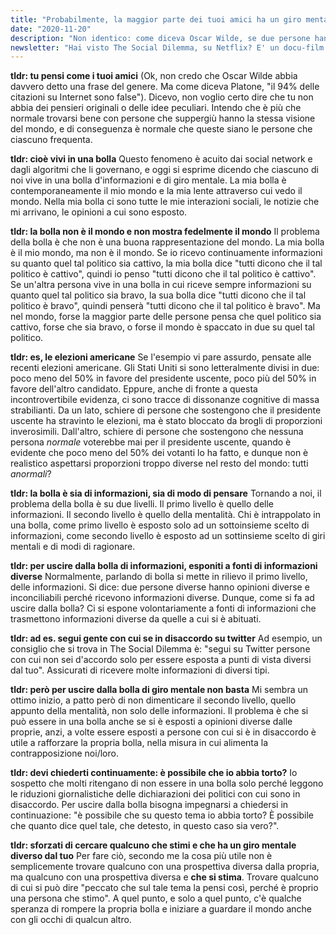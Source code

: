 ```yaml
---
title: "Probabilmente, la maggior parte dei tuoi amici ha un giro mentale simile al tuo."
date: "2020-11-20"
description: "Non identico: come diceva Oscar Wilde, se due persone hanno le stesse identiche idee, una sola delle due sta pensando."
newsletter: "Hai visto The Social Dilemma, su Netflix? E' un docu-film che contiene degli spunti molto interessanti, su vari temi diversi, tutti legati alla trasformazione del mondo ad opera dei Social Network. Sto scrivendo un lungo articolo usandolo come spunto. Intanto ne ho estratto un pezzetto qui. Fammi sapere che cosa ne pensi!"
---
```


<strong class="d-none">tldr: tu pensi come i tuoi amici</strong>
(Ok, non credo che Oscar Wilde abbia davvero detto una frase del genere. Ma come diceva Platone, "il 94% delle citazioni su Internet sono false"). Dicevo, non voglio certo dire che tu non abbia dei pensieri originali o delle idee peculiari. Intendo che è più che normale trovarsi bene con persone che suppergiù hanno la stessa visione del mondo, e di conseguenza è normale che queste siano le persone che ciascuno frequenta.

<strong class="d-none">tldr: cioè vivi in una bolla</strong>
Questo fenomeno è acuito dai social network e dagli algoritmi che li governano, e oggi si esprime dicendo che ciascuno di noi vive in una bolla d'informazioni e di giro mentale. La mia bolla è contemporaneamente il mio mondo e la mia lente attraverso cui vedo il mondo. Nella mia bolla ci sono tutte le mie interazioni sociali, le notizie che mi arrivano, le opinioni a cui sono esposto.

<strong class="d-none">tldr: la bolla non è il mondo e non mostra fedelmente il mondo</strong>
Il problema della bolla è che non è una buona rappresentazione del mondo. La mia bolla è il mio mondo, ma non è il mondo. Se io ricevo continuamente informazioni su quanto quel tal politico sia cattivo, la mia bolla dice "tutti dicono che il tal politico è cattivo", quindi io penso "tutti dicono che il tal politico è cattivo". Se un'altra persona vive in una bolla in cui riceve sempre informazioni su quanto quel tal politico sia bravo, la sua bolla dice "tutti dicono che il tal politico è bravo", quindi penserà "tutti dicono che il tal politico è bravo". Ma nel mondo, forse la maggior parte delle persone pensa che quel politico sia cattivo, forse che sia bravo, o forse il mondo è spaccato in due su quel tal politico.

<strong class="d-none">tldr: es, le elezioni americane</strong>
Se l'esempio vi pare assurdo, pensate alle recenti elezioni americane. Gli Stati Uniti si sono letteralmente divisi in due: poco meno del 50% in favore del presidente uscente, poco più del 50% in favore dell'altro candidato. Eppure, anche di fronte a questa incontrovertibile evidenza, ci sono tracce di dissonanze cognitive di massa strabilianti. Da un lato, schiere di persone che sostengono che il presidente uscente ha stravinto le elezioni, ma è stato bloccato da brogli di proporzioni inverosimili. Dall'altro, schiere di persone che sostengono che nessuna persona _normale_ voterebbe mai per il presidente uscente, quando è evidente che poco meno del 50% dei votanti lo ha fatto, e dunque non è realistico aspettarsi proporzioni troppo diverse nel resto del mondo: tutti _anormali_?

<strong class="d-none">tldr: la bolla è sia di informazioni, sia di modo di pensare</strong>
Tornando a noi, il problema della bolla è su due livelli. Il primo livello è quello delle informazioni. Il secondo livello è quello della mentalità. Chi è intrappolato in una bolla, come primo livello è esposto solo ad un sottoinsieme scelto di informazioni, come secondo livello è esposto ad un sottinsieme scelto di giri mentali e di modi di ragionare.

<strong class="d-none">tldr: per uscire dalla bolla di informazioni, esponiti a fonti di informazioni diverse</strong>
Normalmente, parlando di bolla si mette in rilievo il primo livello, delle informazioni. Si dice: due persone diverse hanno opinioni diverse e inconciliabili perché ricevono informazioni diverse. Dunque, come si fa ad uscire dalla bolla? Ci si espone volontariamente a fonti di informazioni che trasmettono informazioni diverse da quelle a cui si è abituati.

<strong class="d-none">tldr: ad es. segui gente con cui se in disaccordo su twitter</strong>
Ad esempio, un consiglio che si trova in The Social Dilemma è: "segui su Twitter persone con cui non sei d'accordo solo per essere esposta a punti di vista diversi dal tuo". Assicurati di ricevere molte informazioni di diversi tipi.

<strong class="d-none">tldr: però per uscire dalla bolla di giro mentale non basta</strong>
Mi sembra un ottimo inizio, a patto però di non dimenticare il secondo livello, quello appunto della mentalità, non solo delle informazioni. Il problema è che si può essere in una bolla anche se si è esposti a opinioni diverse dalle proprie, anzi, a volte essere esposti a persone con cui si è in disaccordo è utile a rafforzare la propria bolla, nella misura in cui alimenta la contrapposizione noi/loro.

<strong class="d-none">tldr: devi chiederti continuamente: è possibile che io abbia torto?</strong>
Io sospetto che molti ritengano di non essere in una bolla solo perché leggono le riduzioni giornalistiche delle dichiarazioni dei politici con cui sono in disaccordo. Per uscire dalla bolla bisogna impegnarsi a chiedersi in continuazione: "è possibile che su questo tema io abbia torto? È possibile che quanto dice quel tale, che detesto, in questo caso sia vero?".

<strong class="d-none">tldr: sforzati di cercare qualcuno che stimi e che ha un giro mentale diverso dal tuo</strong>
Per fare ciò, secondo me la cosa più utile non è semplicemente trovare qualcuno con una prospettiva diversa dalla propria, ma qualcuno con una prospettiva diversa e **che si stima**. Trovare qualcuno di cui si può dire "peccato che sul tale tema la pensi così, perché è proprio una persona che stimo". A quel punto, e solo a quel punto, c'è qualche speranza di rompere la propria bolla e iniziare a guardare il mondo anche con gli occhi di qualcun altro.
